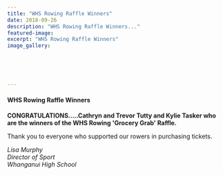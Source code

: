 ```yaml
---
title: "WHS Rowing Raffle Winners"
date: 2018-09-26
description: "WHS Rowing Raffle Winners..."
featured-image: 
excerpt: "WHS Rowing Raffle Winners"
image_gallery:
	
	
	
	
	
---
```


<h4>WHS Rowing Raffle Winners</h4>
<p><strong>CONGRATULATIONS.....Cathryn and Trevor Tutty and Kylie Tasker who are the winners of the WHS Rowing 'Grocery Grab' Raffle.&nbsp;&nbsp;</strong></p>
<p><span>Thank you to everyone who supported our rowers in purchasing tickets.&nbsp;</span>&nbsp;</p>
<p><em>Lisa Murphy<br />Director of Sport</em><br /><em>Whanganui High School&nbsp;&nbsp;</em></p>

